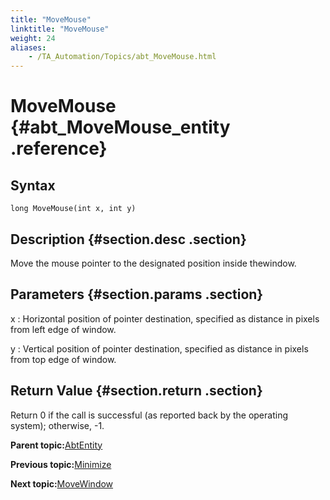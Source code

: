 ```yaml
--- 
title: "MoveMouse"
linktitle: "MoveMouse"
weight: 24
aliases: 
    - /TA_Automation/Topics/abt_MoveMouse.html
---
```

# MoveMouse {#abt_MoveMouse_entity .reference}

## Syntax

`long MoveMouse(int x, int y)`

## Description {#section.desc .section}

Move the mouse pointer to the designated position inside thewindow.

## Parameters {#section.params .section}

x
:   Horizontal position of pointer destination, specified as distance in pixels from left edge of window.

y
:   Vertical position of pointer destination, specified as distance in pixels from top edge of window.

## Return Value {#section.return .section}

Return 0 if the call is successful \(as reported back by the operating system\); otherwise, -1.

**Parent topic:**[AbtEntity](../../TA_Automation/Topics/abt_AbtEntity.html)

**Previous topic:**[Minimize](../../TA_Automation/Topics/abt_Minimize.html)

**Next topic:**[MoveWindow](../../TA_Automation/Topics/abt_MoveWindow.html)

